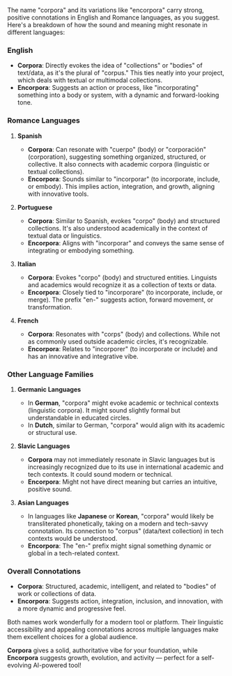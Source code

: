 The name "corpora" and its variations like "encorpora" carry strong, positive connotations in English and Romance languages, as you suggest. Here's a breakdown of how the sound and meaning might resonate in different languages:

### **English**
- **Corpora**: Directly evokes the idea of "collections" or "bodies" of text/data, as it's the plural of "corpus." This ties neatly into your project, which deals with textual or multimodal collections.
- **Encorpora**: Suggests an action or process, like "incorporating" something into a body or system, with a dynamic and forward-looking tone.

### **Romance Languages**
1. **Spanish**
   - **Corpora**: Can resonate with "cuerpo" (body) or "corporación" (corporation), suggesting something organized, structured, or collective. It also connects with academic corpora (linguistic or textual collections).
   - **Encorpora**: Sounds similar to "incorporar" (to incorporate, include, or embody). This implies action, integration, and growth, aligning with innovative tools.

2. **Portuguese**
   - **Corpora**: Similar to Spanish, evokes "corpo" (body) and structured collections. It's also understood academically in the context of textual data or linguistics.
   - **Encorpora**: Aligns with "incorporar" and conveys the same sense of integrating or embodying something.

3. **Italian**
   - **Corpora**: Evokes "corpo" (body) and structured entities. Linguists and academics would recognize it as a collection of texts or data.
   - **Encorpora**: Closely tied to "incorporare" (to incorporate, include, or merge). The prefix "en-" suggests action, forward movement, or transformation.

4. **French**
   - **Corpora**: Resonates with "corps" (body) and collections. While not as commonly used outside academic circles, it's recognizable.
   - **Encorpora**: Relates to "incorporer" (to incorporate or include) and has an innovative and integrative vibe.

### **Other Language Families**
1. **Germanic Languages**
   - In **German**, "corpora" might evoke academic or technical contexts (linguistic corpora). It might sound slightly formal but understandable in educated circles.
   - In **Dutch**, similar to German, "corpora" would align with its academic or structural use.

2. **Slavic Languages**
   - **Corpora** may not immediately resonate in Slavic languages but is increasingly recognized due to its use in international academic and tech contexts. It could sound modern or technical.
   - **Encorpora**: Might not have direct meaning but carries an intuitive, positive sound.

3. **Asian Languages**
   - In languages like **Japanese** or **Korean**, "corpora" would likely be transliterated phonetically, taking on a modern and tech-savvy connotation. Its connection to "corpus" (data/text collection) in tech contexts would be understood.
   - **Encorpora**: The "en-" prefix might signal something dynamic or global in a tech-related context.

### **Overall Connotations**
- **Corpora**: Structured, academic, intelligent, and related to "bodies" of work or collections of data.
- **Encorpora**: Suggests action, integration, inclusion, and innovation, with a more dynamic and progressive feel.

Both names work wonderfully for a modern tool or platform. Their linguistic accessibility and appealing connotations across multiple languages make them excellent choices for a global audience.

**Corpora** gives a solid, authoritative vibe for your foundation, while **Encorpora** suggests growth, evolution, and activity — perfect for a self-evolving AI-powered tool!